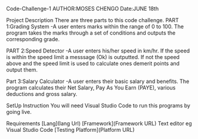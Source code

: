 Code-Challenge-1
AUTHOR:MOSES CHENGO Date:JUNE 18th

Project Description
There are three parts to this code challenge. PART 1:Grading System -A user enters marks within the range of 0 to 100. The program takes the marks through a set of conditions and outputs the corresponding grade.

PART 2:Speed Detector -A user enters his/her speed in km/hr. If the speed is within the speed limit a messsage (Ok) is outputted. If not the speed above and the speed limit is used to calculate ones demerit points and output them.

Part 3:Salary Calculator -A user enters their basic salary and benefits. The program calculates their Net Salary, Pay As You Earn (PAYE), various deductions and gross salary.

SetUp Instruction
You will need Visual Studio Code to run this programs by going live.

Requirements
[Lang](lang Url)
[Framework](Framework URL)
Text editor eg Visual Studio Code
[Testing Platform](Platform URL)
